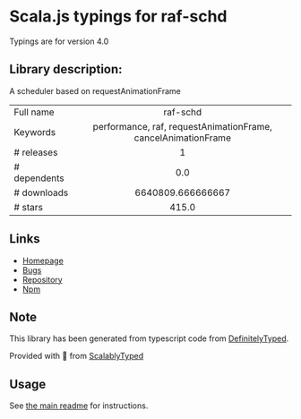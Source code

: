 
# Scala.js typings for raf-schd

Typings are for version 4.0

## Library description:
A scheduler based on requestAnimationFrame

|                    |                 |
| ------------------ | :-------------: |
| Full name          | raf-schd |
| Keywords           | performance, raf, requestAnimationFrame, cancelAnimationFrame |
| # releases         | 1 |
| # dependents       | 0.0 |
| # downloads        | 6640809.666666667 |
| # stars            | 415.0 |

## Links
- [Homepage](https://github.com/alexreardon/raf-schd#readme)
- [Bugs](https://github.com/alexreardon/raf-schd/issues)
- [Repository](https://github.com/alexreardon/raf-schd)
- [Npm](https://www.npmjs.com/package/raf-schd)
    


## Note
This library has been generated from typescript code from [DefinitelyTyped](https://definitelytyped.org).

Provided with :purple_heart: from [ScalablyTyped](https://github.com/oyvindberg/ScalablyTyped)

## Usage
See [the main readme](../../readme.md) for instructions.



